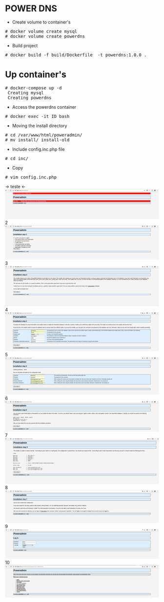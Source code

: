 # POWER DNS

- Create volume to container's
<pre>
# docker volume create mysql
# docker volume create powerdns
</pre>
- Build project
<pre>
# docker build -f build/Dockerfile  -t powerdns:1.0.0 .
</pre>
# Up container's
<pre>
# docker-compose up -d
 Creating mysql
 Creating powerdns
</pre>
- Access the powerdns container
<pre>
# docker exec -it ID bash
</pre>
- Moving the install directory
<pre>
# cd /var/www/html/poweradmin/
# mv install/ install-old
</pre>
- Include config.inc.php file
<pre>
# cd inc/
</pre>
- Copy
<pre>
# vim config.inc.php
</pre>

-> teste <-
![Alt text](img/1.png?raw=true "Image 1")
2
![Alt text](img/2.png?raw=true "Image 2")
3
![Alt text](img/3.png?raw=true "Image 3")
4
![Alt text](img/4.png?raw=true "Image 4")
5
![Alt text](img/5.png?raw=true "Image 5")
6
![Alt text](img/6.png?raw=true "Image 6")
7
![Alt text](img/7.png?raw=true "Image 7")
8
![Alt text](img/8.png?raw=true "Image 8")
9
![Alt text](img/9.png?raw=true "Image 9")
10
![Alt text](img/10.png?raw=true "Image 10")

